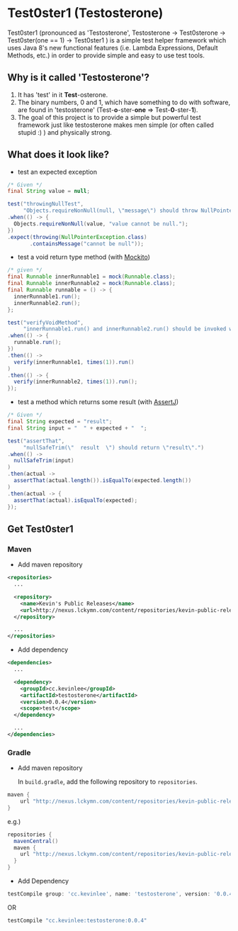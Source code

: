 Test0ster1 (Testosterone)
=========================

Test0ster1 (pronounced as 'Testosterone', Testosterone -> Test0sterone -> Test0ster(one == 1) -> Test0ster1 ) is a simple test helper framework which uses Java 8's new functional features (i.e. Lambda Expressions, Default Methods, etc.) in order to provide simple and easy to use test tools.

## Why is it called 'Testosterone'?

1. It has 'test' in it **Test**-osterone.
2. The binary numbers, 0 and 1, which have something to do with software, are found in 'testosterone' (Test-**o**-ster-**one** => Test-**0**-ster-**1**).
3. The goal of this project is to provide a simple but powerful test framework just like testosterone makes men simple (or often called stupid :) ) and physically strong.


## What does it look like?

* test an expected exception

```java
/* Given */
final String value = null;

test("throwingNullTest",
     "Objects.requireNonNull(null, \"message\") should throw NullPointerException.")
.when(() -> {
  Objects.requireNonNull(value, "value cannot be null.");
})
.expect(throwing(NullPointerException.class)
       .containsMessage("cannot be null"));

```

* test a void return type method (with [Mockito](https://github.com/mockito/mockito))

```java
/* given */
final Runnable innerRunnable1 = mock(Runnable.class);
final Runnable innerRunnable2 = mock(Runnable.class);
final Runnable runnable = () -> {
  innerRunnable1.run();
  innerRunnable2.run();
};

test("verifyVoidMethod",
     "innerRunnable1.run() and innerRunnable2.run() should be invoked when runnable.run().")
.when(() -> {
  runnable.run();
})
.then(() ->
  verify(innerRunnable1, times(1)).run()
)
.then(() -> {
  verify(innerRunnable2, times(1)).run();
});

```

* test a method which returns some result (with [AssertJ](http://joel-costigliola.github.io/assertj/))

```java
/* Given */
final String expected = "result";
final String input = "  " + expected + "  ";

test("assertThat",
     "nullSafeTrim(\"  result  \") should return \"result\".")
.when(() ->
  nullSafeTrim(input)
)
.then(actual ->
  assertThat(actual.length()).isEqualTo(expected.length())
)
.then(actual -> {
  assertThat(actual).isEqualTo(expected);
});

```

## Get Test0ster1
### Maven
* Add maven repository
```xml
<repositories>
  ...

  <repository>
    <name>Kevin's Public Releases</name>
    <url>http://nexus.lckymn.com/content/repositories/kevin-public-releases</url>
  </repository>

  ...
</repositories>
```
* Add dependency
```xml
<dependencies>
  ...

  <dependency>
    <groupId>cc.kevinlee</groupId>
    <artifactId>testosterone</artifactId>
    <version>0.0.4</version>
    <scope>test</scope>
  </dependency>

  ...
</dependencies>
```

### Gradle
* Add maven repository

  In `build.gradle`, add the following repository to `repositories`.
```gradle
maven {
    url "http://nexus.lckymn.com/content/repositories/kevin-public-releases"
}
```
  e.g.)
```gradle
repositories {
  mavenCentral()
  maven {
    url "http://nexus.lckymn.com/content/repositories/kevin-public-releases"
  }
}
```

* Add Dependency
```gradle
testCompile group: 'cc.kevinlee', name: 'testosterone', version: '0.0.4'
```
  OR
```gradle
testCompile "cc.kevinlee:testosterone:0.0.4"
```
